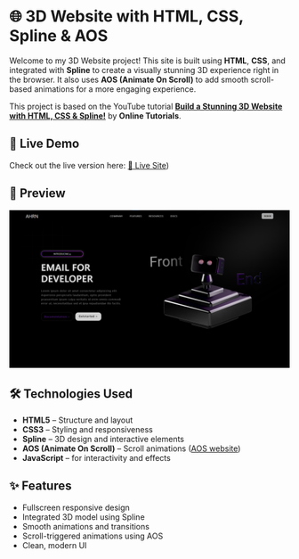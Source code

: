 # 🌐 3D Website with HTML, CSS, Spline & AOS

Welcome to my 3D Website project! This site is built using **HTML**, **CSS**, and integrated with **Spline** to create a visually stunning 3D experience right in the browser. It also uses **AOS (Animate On Scroll)** to add smooth scroll-based animations for a more engaging experience.

This project is based on the YouTube tutorial [**Build a Stunning 3D Website with HTML, CSS & Spline!**](https://youtu.be/oskiEydAaok?si=_PDZ1cx8bEEJfFjX) by **Online Tutorials**.

## 🚀 Live Demo

Check out the live version here: [🔗 Live Site](https://ahrn.vercel.app/))

## 📸 Preview

![3D Website Preview](https://raw.githubusercontent.com/armanhossen-dev/3D-WEB/refs/heads/main/ss.png)  


## 🛠️ Technologies Used

- **HTML5** – Structure and layout  
- **CSS3** – Styling and responsiveness  
- **Spline** – 3D design and interactive elements  
- **AOS (Animate On Scroll)** – Scroll animations ([AOS website](https://michalsnik.github.io/aos/))  
- **JavaScript**  – for interactivity and effects

## ✨ Features

- Fullscreen responsive design  
- Integrated 3D model using Spline  
- Smooth animations and transitions  
- Scroll-triggered animations using AOS  
- Clean, modern UI
